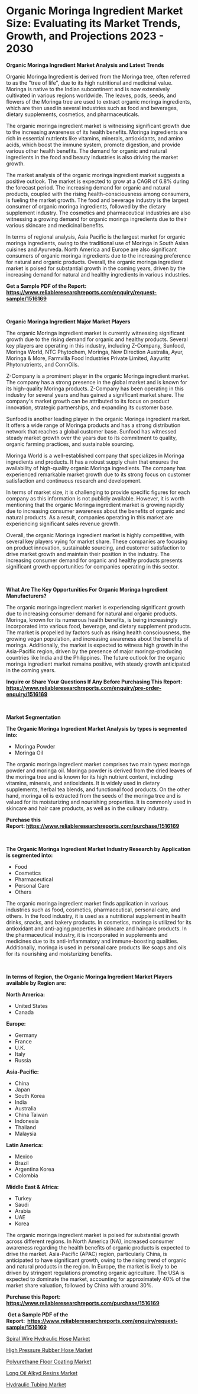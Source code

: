 <p><h1>Organic Moringa Ingredient Market Size: Evaluating its Market Trends, Growth, and Projections 2023 - 2030</h1></p><p><strong>Organic Moringa Ingredient Market Analysis and Latest Trends</strong></p>
<p><p>Organic Moringa Ingredient is derived from the Moringa tree, often referred to as the "tree of life", due to its high nutritional and medicinal value. Moringa is native to the Indian subcontinent and is now extensively cultivated in various regions worldwide. The leaves, pods, seeds, and flowers of the Moringa tree are used to extract organic moringa ingredients, which are then used in several industries such as food and beverages, dietary supplements, cosmetics, and pharmaceuticals.</p><p>The organic moringa ingredient market is witnessing significant growth due to the increasing awareness of its health benefits. Moringa ingredients are rich in essential nutrients like vitamins, minerals, antioxidants, and amino acids, which boost the immune system, promote digestion, and provide various other health benefits. The demand for organic and natural ingredients in the food and beauty industries is also driving the market growth.</p><p>The market analysis of the organic moringa ingredient market suggests a positive outlook. The market is expected to grow at a CAGR of 6.8% during the forecast period. The increasing demand for organic and natural products, coupled with the rising health-consciousness among consumers, is fueling the market growth. The food and beverage industry is the largest consumer of organic moringa ingredients, followed by the dietary supplement industry. The cosmetics and pharmaceutical industries are also witnessing a growing demand for organic moringa ingredients due to their various skincare and medicinal benefits.</p><p>In terms of regional analysis, Asia Pacific is the largest market for organic moringa ingredients, owing to the traditional use of Moringa in South Asian cuisines and Ayurveda. North America and Europe are also significant consumers of organic moringa ingredients due to the increasing preference for natural and organic products. Overall, the organic moringa ingredient market is poised for substantial growth in the coming years, driven by the increasing demand for natural and healthy ingredients in various industries.</p></p>
<p><strong>Get a Sample PDF of the Report:&nbsp; <a href="https://www.reliableresearchreports.com/enquiry/request-sample/1516169">https://www.reliableresearchreports.com/enquiry/request-sample/1516169</a></strong></p>
<p>&nbsp;</p>
<p><strong>Organic Moringa Ingredient Major Market Players</strong></p>
<p><p>The organic Moringa ingredient market is currently witnessing significant growth due to the rising demand for organic and healthy products. Several key players are operating in this industry, including Z-Company, Sunfood, Moringa World, NTC Phytochem, Moringa, New Direction Australia, Ayur, Moringa & More, Farmvilla Food Industries Private Limited, Aayuritz Phytonutrients, and ConnOils.</p><p>Z-Company is a prominent player in the organic Moringa ingredient market. The company has a strong presence in the global market and is known for its high-quality Moringa products. Z-Company has been operating in this industry for several years and has gained a significant market share. The company's market growth can be attributed to its focus on product innovation, strategic partnerships, and expanding its customer base.</p><p>Sunfood is another leading player in the organic Moringa ingredient market. It offers a wide range of Moringa products and has a strong distribution network that reaches a global customer base. Sunfood has witnessed steady market growth over the years due to its commitment to quality, organic farming practices, and sustainable sourcing.</p><p>Moringa World is a well-established company that specializes in Moringa ingredients and products. It has a robust supply chain that ensures the availability of high-quality organic Moringa ingredients. The company has experienced remarkable market growth due to its strong focus on customer satisfaction and continuous research and development.</p><p>In terms of market size, it is challenging to provide specific figures for each company as this information is not publicly available. However, it is worth mentioning that the organic Moringa ingredient market is growing rapidly due to increasing consumer awareness about the benefits of organic and natural products. As a result, companies operating in this market are experiencing significant sales revenue growth.</p><p>Overall, the organic Moringa ingredient market is highly competitive, with several key players vying for market share. These companies are focusing on product innovation, sustainable sourcing, and customer satisfaction to drive market growth and maintain their position in the industry. The increasing consumer demand for organic and healthy products presents significant growth opportunities for companies operating in this sector.</p></p>
<p>&nbsp;</p>
<p><strong>What Are The Key Opportunities For Organic Moringa Ingredient Manufacturers?</strong></p>
<p><p>The organic moringa ingredient market is experiencing significant growth due to increasing consumer demand for natural and organic products. Moringa, known for its numerous health benefits, is being increasingly incorporated into various food, beverage, and dietary supplement products. The market is propelled by factors such as rising health consciousness, the growing vegan population, and increasing awareness about the benefits of moringa. Additionally, the market is expected to witness high growth in the Asia-Pacific region, driven by the presence of major moringa-producing countries like India and the Philippines. The future outlook for the organic moringa ingredient market remains positive, with steady growth anticipated in the coming years.</p></p>
<p><strong>Inquire or Share Your Questions If Any Before Purchasing This Report: <a href="https://www.reliableresearchreports.com/enquiry/pre-order-enquiry/1516169">https://www.reliableresearchreports.com/enquiry/pre-order-enquiry/1516169</a></strong></p>
<p>&nbsp;</p>
<p><strong>Market Segmentation</strong></p>
<p><strong>The Organic Moringa Ingredient Market Analysis by types is segmented into:</strong></p>
<p><ul><li>Moringa Powder</li><li>Moringa Oil</li></ul></p>
<p><p>The organic moringa ingredient market comprises two main types: moringa powder and moringa oil. Moringa powder is derived from the dried leaves of the moringa tree and is known for its high nutrient content, including vitamins, minerals, and antioxidants. It is widely used in dietary supplements, herbal tea blends, and functional food products. On the other hand, moringa oil is extracted from the seeds of the moringa tree and is valued for its moisturizing and nourishing properties. It is commonly used in skincare and hair care products, as well as in the culinary industry.</p></p>
<p><strong>Purchase this Report:&nbsp;<a href="https://www.reliableresearchreports.com/purchase/1516169">https://www.reliableresearchreports.com/purchase/1516169</a></strong></p>
<p>&nbsp;</p>
<p><strong>The Organic Moringa Ingredient Market Industry Research by Application is segmented into:</strong></p>
<p><ul><li>Food</li><li>Cosmetics</li><li>Pharmaceutical</li><li>Personal Care</li><li>Others</li></ul></p>
<p><p>The organic moringa ingredient market finds application in various industries such as food, cosmetics, pharmaceutical, personal care, and others. In the food industry, it is used as a nutritional supplement in health drinks, snacks, and bakery products. In cosmetics, moringa is utilized for its antioxidant and anti-aging properties in skincare and haircare products. In the pharmaceutical industry, it is incorporated in supplements and medicines due to its anti-inflammatory and immune-boosting qualities. Additionally, moringa is used in personal care products like soaps and oils for its nourishing and moisturizing benefits.</p></p>
<p>&nbsp;</p>
<p><strong>In terms of Region, the Organic Moringa Ingredient Market Players available by Region are:</strong></p>
<p>
    <p> <strong> North America: </strong>
        <ul>
            <li>United States</li>
            <li>Canada</li>
        </ul>
        </p> 
    <p> <strong> Europe: </strong>
        <ul>
            <li>Germany</li>
            <li>France</li>
            <li>U.K.</li>
            <li>Italy</li>
            <li>Russia</li>
        </ul>
        </p> 
    <p> <strong> Asia-Pacific: </strong>
        <ul>
            <li>China</li>
            <li>Japan</li>
            <li>South Korea</li>
            <li>India</li>
            <li>Australia</li>
            <li>China Taiwan</li>
            <li>Indonesia</li>
            <li>Thailand</li>
            <li>Malaysia</li>
        </ul>
        </p> 
    <p> <strong> Latin America: </strong>
        <ul>
            <li>Mexico</li>
            <li>Brazil</li>
            <li>Argentina Korea</li>
            <li>Colombia</li>
        </ul>
        </p> 
    <p> <strong> Middle East & Africa: </strong>
        <ul>
            <li>Turkey</li>
            <li>Saudi</li>
            <li>Arabia</li>
            <li>UAE</li>
            <li>Korea</li>
        </ul>
    </p>
    </p>
<p><p>The organic moringa ingredient market is poised for substantial growth across different regions. In North America (NA), increased consumer awareness regarding the health benefits of organic products is expected to drive the market. Asia-Pacific (APAC) region, particularly China, is anticipated to have significant growth, owing to the rising trend of organic and natural products in the region. In Europe, the market is likely to be driven by stringent regulations promoting organic agriculture. The USA is expected to dominate the market, accounting for approximately 40% of the market share valuation, followed by China with around 30%.</p></p>
<p><strong>Purchase this Report: <a href="https://www.reliableresearchreports.com/purchase/1516169">https://www.reliableresearchreports.com/purchase/1516169</a></strong></p>
<p>&nbsp;<strong>Get a Sample PDF of the Report:&nbsp;&nbsp;<a href="https://www.reliableresearchreports.com/enquiry/request-sample/1516169">https://www.reliableresearchreports.com/enquiry/request-sample/1516169</a></strong></p>
<p><strong></strong></p>
<p><p><a href="https://medium.com/@amayabeahan/spiral-wire-hydraulic-hose-market-research-report-its-history-and-forecast-2023-to-2030-0df456fd656f">Spiral Wire Hydraulic Hose Market</a></p><p><a href="https://medium.com/@lavernacole2023/high-pressure-rubber-hose-market-share-evolution-and-market-growth-trends-2023-2030-17f36a240472">High Pressure Rubber Hose Market</a></p><p><a href="https://medium.com/@darbyledner/polyurethane-floor-coating-market-the-key-to-successful-business-strategy-forecast-till-2030-7d6afaf937a9">Polyurethane Floor Coating Market</a></p><p><a href="https://medium.com/@mskylatoy/long-oil-alkyd-resins-nbsp-market-focuses-on-market-share-size-and-projected-forecast-till-2030-837beb9a298a">Long Oil Alkyd Resins Market</a></p><p><a href="https://medium.com/@walterkutch/hydraulic-tubing-market-competitive-analysis-market-trends-and-forecast-to-2030-a612240f744e">Hydraulic Tubing Market</a></p></p>